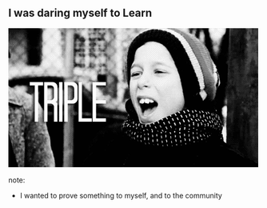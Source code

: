## I was daring myself to Learn

![Triple Dog Dare](img/triple-dog-dare.gif "Christmas Story, gotta love it")

note:
- I wanted to prove something to myself, and to the community
